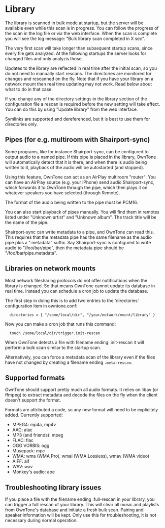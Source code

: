 # Library

The library is scanned in bulk mode at startup, but the server will be available
even while this scan is in progress. You can follow the progress of the scan in
the log file or via the web interface. When the scan is complete you will see
the log message: "Bulk library scan completed in X sec".

The very first scan will take longer than subsequent startup scans, since every
file gets analyzed. At the following startups the server looks for changed files
and only analyzis those.

Updates to the library are reflected in real time after the initial scan, so you
do not need to manually start rescans. The directories are monitored for changes
and rescanned on the fly. Note that if you have your library on a network mount
then real time updating may not work. Read below about what to do in that case.

If you change any of the directory settings in the library section of the
configuration file a rescan is required before the new setting will take effect.
You can do this by using "Update library" from the web interface.

Symlinks are supported and dereferenced, but it is best to use them for
directories only.


## Pipes (for e.g. multiroom with Shairport-sync)

Some programs, like for instance Shairport-sync, can be configured to output
audio to a named pipe. If this pipe is placed in the library, OwnTone will
automatically detect that it is there, and when there is audio being written to
it, playback of the audio will be autostarted (and stopped).

Using this feature, OwnTone can act as an AirPlay multiroom "router": You can
have an AirPlay source (e.g. your iPhone) send audio Shairport-sync, which
forwards it to OwnTone through the pipe, which then plays it on whatever
speakers you have selected (through Remote).

The format of the audio being written to the pipe must be PCM16.

You can also start playback of pipes manually. You will find them in remotes 
listed under "Unknown artist" and "Unknown album". The track title will be the
name of the pipe.

Shairport-sync can write metadata to a pipe, and OwnTone can read this.
This requires that the metadata pipe has the same filename as the audio pipe
plus a ".metadata" suffix. Say Shairport-sync is configured to write audio to
"/foo/bar/pipe", then the metadata pipe should be "/foo/bar/pipe.metadata".


## Libraries on network mounts

Most network filesharing protocols do not offer notifications when the library
is changed. So that means OwnTone cannot update its database in real time.
Instead you can schedule a cron job to update the database.

The first step in doing this is to add two entries to the 'directories'
configuration item in owntone.conf:

```
  directories = { "/some/local/dir", "/your/network/mount/library" }
```

Now you can make a cron job that runs this command:

```
  touch /some/local/dir/trigger.init-rescan
```

When OwnTone detects a file with filename ending .init-rescan it will
perform a bulk scan similar to the startup scan.

Alternatively, you can force a metadata scan of the library even if the
files have not changed by creating a filename ending `.meta-rescan`.

## Supported formats

OwnTone should support pretty much all audio formats. It relies on libav
(or ffmpeg) to extract metadata and decode the files on the fly when the client
doesn't support the format.

Formats are attributed a code, so any new format will need to be explicitely
added. Currently supported:

- MPEG4: mp4a, mp4v
- AAC: alac
- MP3 (and friends): mpeg
- FLAC: flac
- OGG VORBIS: ogg
- Musepack: mpc
- WMA: wma (WMA Pro), wmal (WMA Lossless), wmav (WMA video)
- AIFF: aif
- WAV: wav
- Monkey's audio: ape

## Troubleshooting library issues

If you place a file with the filename ending .full-rescan in your library,
you can trigger a full rescan of your library. This will clear all music and
playlists from OwnTone's database and initiate a fresh bulk scan. Pairing
and speaker information will be kept. Only use this for troubleshooting, it is
not necessary during normal operation.
